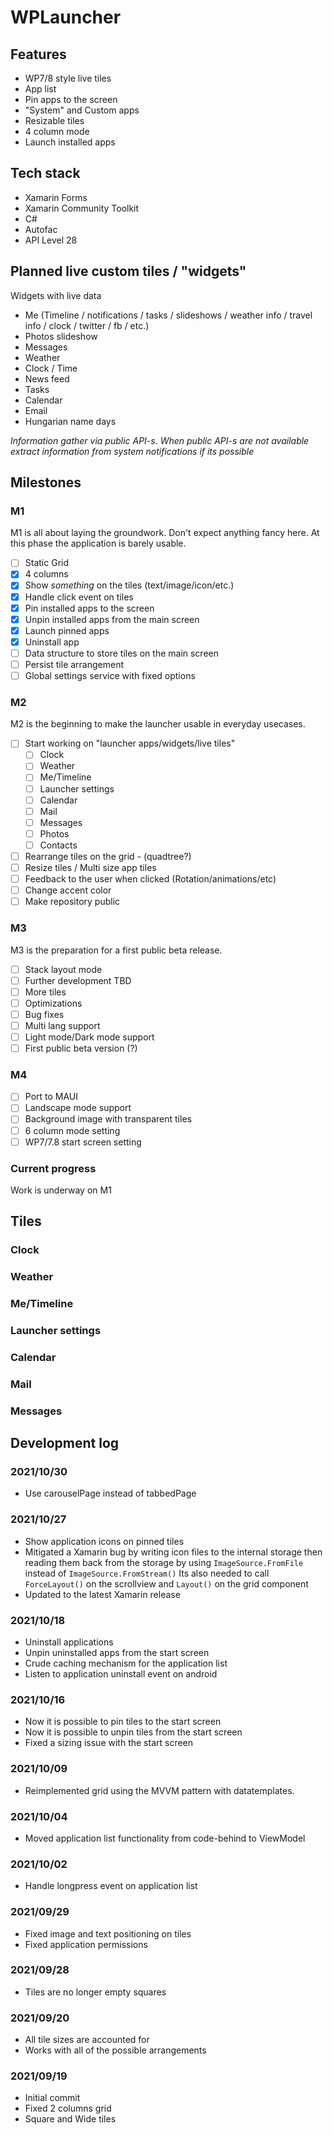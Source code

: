 # WPLauncher

## Features

- WP7/8 style live tiles
- App list
- Pin apps to the screen
- "System" and Custom apps
- Resizable tiles
- 4 column mode
- Launch installed apps

## Tech stack
- Xamarin Forms
- Xamarin Community Toolkit
- C#
- Autofac
- API Level 28

## Planned live custom tiles / "widgets"

Widgets with live data

- Me (Timeline / notifications / tasks / slideshows / weather info / travel info / clock / twitter / fb / etc.)
- Photos slideshow
- Messages
- Weather
- Clock / Time
- News feed
- Tasks
- Calendar
- Email
- Hungarian name days

*Information gather via public API-s. When public API-s are not available extract information from system notifications if its possible* 

## Milestones

### M1

M1 is all about laying the groundwork. Don't expect anything fancy here. At this phase the application is barely usable.

- [ ] Static Grid
- [x] 4 columns
- [x] Show *something* on the tiles (text/image/icon/etc.)
- [x] Handle click event on tiles
- [x] Pin installed apps to the screen
- [x] Unpin installed apps from the main screen
- [x] Launch pinned apps
- [x] Uninstall app
- [ ] Data structure to store tiles on the main screen
- [ ] Persist tile arrangement
- [ ] Global settings service with fixed options

### M2

M2 is the beginning to make the launcher usable in everyday usecases.

- [ ] Start working on "launcher apps/widgets/live tiles"
    - [ ] Clock
    - [ ] Weather
    - [ ] Me/Timeline
    - [ ] Launcher settings
    - [ ] Calendar
    - [ ] Mail
    - [ ] Messages
    - [ ] Photos
    - [ ] Contacts
- [ ] Rearrange tiles on the grid - (quadtree?)
- [ ] Resize tiles / Multi size app tiles
- [ ] Feedback to the user when clicked (Rotation/animations/etc)
- [ ] Change accent color
- [ ] Make repository public

### M3

M3 is the preparation for a first public beta release.

- [ ] Stack layout mode
- [ ] Further development TBD
- [ ] More tiles
- [ ] Optimizations
- [ ] Bug fixes
- [ ] Multi lang support
- [ ] Light mode/Dark mode support
- [ ] First public beta version (?)

### M4

- [ ] Port to MAUI
- [ ] Landscape mode support
- [ ] Background image with transparent tiles
- [ ] 6 column mode setting
- [ ] WP7/7.8 start screen setting

### Current progress

Work is underway on M1

## Tiles

### Clock
### Weather
### Me/Timeline
### Launcher settings
### Calendar
### Mail
### Messages



## Development log

### 2021/10/30

- Use carouselPage instead of tabbedPage

### 2021/10/27

- Show application icons on pinned tiles
- Mitigated a Xamarin bug by writing icon files to the internal storage then reading them back from the storage by using `ImageSource.FromFile` instead of `ImageSource.FromStream()` Its also needed to call `ForceLayout()` on the scrollview and `Layout()` on the grid component
- Updated to the latest Xamarin release

### 2021/10/18

- Uninstall applications
- Unpin uninstalled apps from the start screen
- Crude caching mechanism for the application list
- Listen to application uninstall event on android

### 2021/10/16

- Now it is possible to pin tiles to the start screen
- Now it is possible to unpin tiles from the start screen
- Fixed a sizing issue with the start screen

###  2021/10/09

- Reimplemented grid using the MVVM pattern with datatemplates.

### 2021/10/04

- Moved application list functionality from code-behind to ViewModel

### 2021/10/02

- Handle longpress event on application list

### 2021/09/29

- Fixed image and text positioning on tiles
- Fixed application permissions

### 2021/09/28

- Tiles are no longer empty squares

### 2021/09/20

- All tile sizes are accounted for
- Works with all of the possible arrangements

### 2021/09/19

- Initial commit
- Fixed 2 columns grid
- Square and Wide tiles